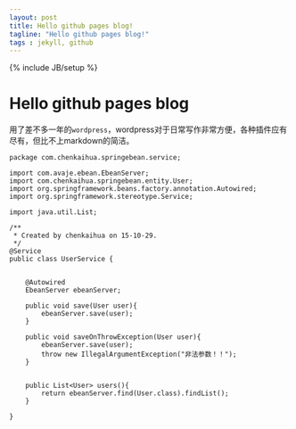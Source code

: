 ```yaml
---
layout: post
title: Hello github pages blog!
tagline: "Hello github pages blog!"
tags : jekyll, github
---
```

{% include JB/setup %}
# Hello github pages blog
用了差不多一年的`wordpress`，wordpress对于日常写作非常方便，各种插件应有尽有，但比不上markdown的简洁。

	package com.chenkaihua.springebean.service;

	import com.avaje.ebean.EbeanServer;
	import com.chenkaihua.springebean.entity.User;
	import org.springframework.beans.factory.annotation.Autowired;
	import org.springframework.stereotype.Service;

	import java.util.List;

	/**
	 * Created by chenkaihua on 15-10-29.
	 */
	@Service
	public class UserService {


		@Autowired
		EbeanServer ebeanServer;

		public void save(User user){
			ebeanServer.save(user);
		}

		public void saveOnThrowException(User user){
			ebeanServer.save(user);
			throw new IllegalArgumentException("非法参数！！");
		}


		public List<User> users(){
			return ebeanServer.find(User.class).findList();
		}

	}


